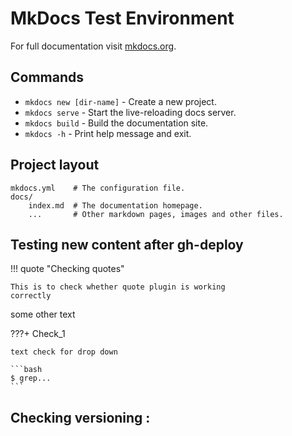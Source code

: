 # MkDocs Test Environment 

For full documentation visit [mkdocs.org](https://www.mkdocs.org).

## Commands

* `mkdocs new [dir-name]` - Create a new project.
* `mkdocs serve` - Start the live-reloading docs server.
* `mkdocs build` - Build the documentation site.
* `mkdocs -h` - Print help message and exit.

## Project layout

    mkdocs.yml    # The configuration file.
    docs/
        index.md  # The documentation homepage.
        ...       # Other markdown pages, images and other files.

## Testing new content after gh-deploy

!!! quote "Checking quotes"

    This is to check whether quote plugin is working
    correctly

some other text


<div class="results" markdown>

???+ Check_1

    text check for drop down

    ```bash
    $ grep...
    ```
    

</div>


## Checking versioning : 
